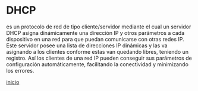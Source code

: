 # DHCP
es un protocolo de red de tipo cliente/servidor mediante el cual un servidor DHCP asigna dinámicamente una dirección IP y otros parámetros a cada dispositivo en una red para que puedan comunicarse con otras redes IP. Este servidor posee una lista de direcciones IP dinámicas y las va asignando a los clientes conforme estas van quedando libres, teniendo un registro. Así los clientes de una red IP pueden conseguir sus parámetros de configuración automáticamente, facilitando la conectividad y minimizando los errores.

[inicio](../README.md)
